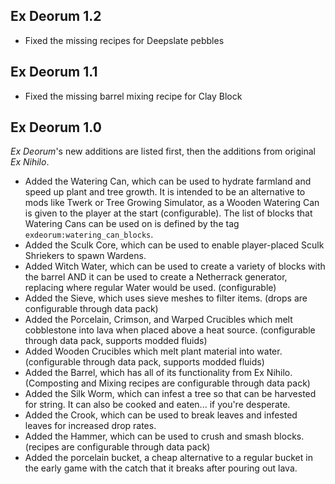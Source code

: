 ## Ex Deorum 1.2
- Fixed the missing recipes for Deepslate pebbles

## Ex Deorum 1.1
- Fixed the missing barrel mixing recipe for Clay Block

## Ex Deorum 1.0  
*Ex Deorum*'s new additions are listed first, then the additions from original *Ex Nihilo*.
- Added the Watering Can, which can be used to hydrate farmland and speed up plant and tree growth. It is intended to be
an alternative to mods like Twerk or Tree Growing Simulator, as a Wooden Watering Can is given to the player at the start (configurable).
The list of blocks that Watering Cans can be used on is defined by the tag `exdeorum:watering_can_blocks`.
- Added the Sculk Core, which can be used to enable player-placed Sculk Shriekers to spawn Wardens.
- Added Witch Water, which can be used to create a variety of blocks with the barrel AND it can be used to create a Netherrack generator,
replacing where regular Water would be used. (configurable)
- Added the Sieve, which uses sieve meshes to filter items. (drops are configurable through data pack)
- Added the Porcelain, Crimson, and Warped Crucibles which melt cobblestone into lava when placed above a heat source. (configurable through data pack, supports modded fluids)
- Added Wooden Crucibles which melt plant material into water. (configurable through data pack, supports modded fluids)
- Added the Barrel, which has all of its functionality from Ex Nihilo. (Composting and Mixing recipes are configurable through data pack)
- Added the Silk Worm, which can infest a tree so that can be harvested for string. It can also be cooked and eaten... if you're desperate.
- Added the Crook, which can be used to break leaves and infested leaves for increased drop rates.
- Added the Hammer, which can be used to crush and smash blocks. (recipes are configurable through data pack)
- Added the porcelain bucket, a cheap alternative to a regular bucket in the early game with the catch that it breaks after pouring out lava.
